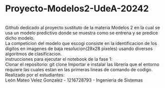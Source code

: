 # Proyecto-Modelos2-UdeA-20242
<br>
Github dedicado al proyecto sustituto de la materia Modelos 2 en la cual se usa un modelo predictivo donde se muestra como se entrena y se predice dicho modelo.
<br>
La competicion del modelo que escogi consiste en la identificacion de los digitos en imagenes de baja resolucion(28x28 pixeles) usando diversos algoritmos de clasificacion.
<br>
instrucciones para ejecutar el notebook de la fase 1:
<br>
Clonar el repositorio: git clone <url_del_repositorio>
Importar e instalar las librería que el entorno requiere las cuales estan en las primeras lineas de comando de codigo.
<br>
Realizado por el estudiantes: 
<br>
León Mateo Velez Gonzalez - 1216728793 - Ingenieria de Sistemas
<br>
